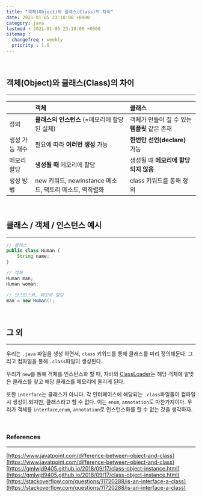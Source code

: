 ```yaml
---
title: "객체(Object)와 클래스(Class)의 차이"
date: 2021-01-05 23:10:00 +0900
category: java
lastmod : 2021-01-05 23:10:00 +0900
sitemap :
  changefreq : weekly
  priority : 1.0
---
```


<br>

## 객체(Object)와 클래스(Class)의 차이

---

||객체|클래스|
|:---|:---|:---|
|정의|**클래스의 인스턴스** (=메모리에 할당된 실체)|객체가 만들어 질 수 있는 **템플릿** 같은 존재|
|생성 가능 개수|필요에 따라 **여러번 생성** 가능|**한번만 선언(declare)** 가능|
|메모리 할당|**생성될 때** 메모리에 할당|생성될 떄 **메모리에 할당되지 않음**|
|생성 방법|new 키워드, newInstance 메소드, 팩토리 메소드, 역직렬화|class 키워드를 통해 정의|

<br>

## 클래스 / 객체 / 인스턴스 예시

---

```java
// 클래스 
public class Human {
    String name;
}

// 객체
Human man;
Human woman;

// 인스턴스화, 메모리 할당
man = new Human();
```

<br>

## 그 외

---

우리는 `.java` 파일을 생성 하면서, `class` 키워드를 통해 클래스를 미리 정의해둔다. 그리고 컴파일을 통해 `.class`파일이 생성된다.  
  
우리가 `new`를 통해 객체를 인스턴스화 할 때, 자바의 [ClassLoader](https://kingjakeu.github.io/java/2020/08/10/class-loader/)는 해당 객체에 알맞은 클래스를 찾고 해당 클래스를 메모리에 올리게 된다.  
  
또한 `interface`는 클래스가 아니다. 각 인터페이스에 해당되는 `.class`파일들이 컴파일시 생성이 되지만, 클래스라고 할 수 없다. 이는 `enum`, `annotation`도 마찬가지이다. 우리가 객체를 `interface`,`enum`, `annotation`로 인스턴스화를 할 수 없는 것을 생각하자.

<br>

### References

---

[https://www.javatpoint.com/difference-between-object-and-class](https://www.javatpoint.com/difference-between-object-and-class)  
[https://gmlwjd9405.github.io/2018/09/17/class-object-instance.html](https://gmlwjd9405.github.io/2018/09/17/class-object-instance.html)  
[https://stackoverflow.com/questions/11720288/is-an-interface-a-class](https://stackoverflow.com/questions/11720288/is-an-interface-a-class)  